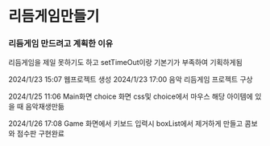 <h1>리듬게임만들기</h1>

<h3>리듬게임 만드려고 계획한 이유</h3>

리듬게임을 제일 못하기도 하고 setTimeOut이랑 기본기가 부족하여 기획하게됨

2024/1/23 15:07 웹프로젝트 생성
2024/1/23 17:00 음악 리듬게임 프로젝트 구상


2024/1/25  11:06 Main화면 choice 화면 css및 choice에서 마우스 해당 아이템에 있을 때 음악재생만듦

2024/1/26   17:08 Game 화면에서 키보드 입력시 boxList에서 제거하게 만들고 콤보와 점수판 구현완료
